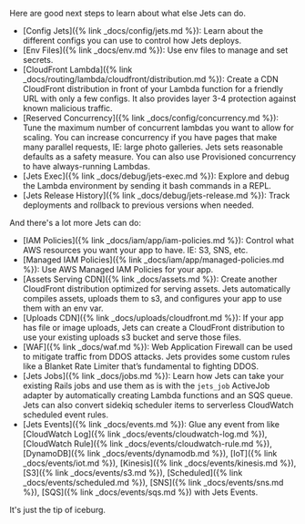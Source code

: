 Here are good next steps to learn about what else Jets can do.

* [Config Jets]({% link _docs/config/jets.md %}): Learn about the different configs you can use to control how Jets deploys.
* [Env Files]({% link _docs/env.md %}): Use env files to manage and set secrets.
* [CloudFront Lambda]({% link _docs/routing/lambda/cloudfront/distribution.md %}): Create a CDN CloudFront distribution in front of your Lambda function for a friendly URL with only a few configs. It also provides layer 3-4 protection against known malicious traffic.
* [Reserved Concurrency]({% link _docs/config/concurrency.md %}): Tune the maximum number of concurrent lambdas you want to allow for scaling. You can increase concurrency if you have pages that make many parallel requests, IE: large photo galleries. Jets sets reasonable defaults as a safety measure. You can also use Provisioned concurrency to have always-running Lambdas.
* [Jets Exec]({% link _docs/debug/jets-exec.md %}): Explore and debug the Lambda environment by sending it bash commands in a REPL.
* [Jets Release History]({% link _docs/debug/jets-release.md %}): Track deployments and rollback to previous versions when needed.

And there's a lot more Jets can do:

* [IAM Policies]({% link _docs/iam/app/iam-policies.md %}): Control what AWS resources you want your app to have. IE: S3, SNS, etc.
* [Managed IAM Policies]({% link _docs/iam/app/managed-policies.md %}): Use AWS Managed IAM Policies for your app.
* [Assets Serving CDN]({% link _docs/assets.md %}): Create another CloudFront distribution optimized for serving assets. Jets automatically compiles assets, uploads them to s3, and configures your app to use them with an env var.
* [Uploads CDN]({% link _docs/uploads/cloudfront.md %}): If your app has file or image uploads, Jets can create a CloudFront distribution to use your existing uploads s3 bucket and serve those files.
* [WAF]({% link _docs/waf.md %}): Web Application Firewall can be used to mitigate traffic from DDOS attacks. Jets provides some custom rules like a Blanket Rate Limiter that’s fundamental to fighting DDOS.
* [Jets Jobs]({% link _docs/jobs.md %}): Learn how Jets can take your existing Rails jobs and use them as is with the `jets_job` ActiveJob adapter by automatically creating Lambda functions and an SQS queue. Jets can also convert sidekiq scheduler items to serverless CloudWatch scheduled event rules.
* [Jets Events]({% link _docs/events.md %}): Glue any event from like [CloudWatch Log]({% link _docs/events/cloudwatch-log.md %}), [CloudWatch Rule]({% link _docs/events/cloudwatch-rule.md %}), [DynamoDB]({% link _docs/events/dynamodb.md %}), [IoT]({% link _docs/events/iot.md %}), [Kinesis]({% link _docs/events/kinesis.md %}), [S3]({% link _docs/events/s3.md %}), [Scheduled]({% link _docs/events/scheduled.md %}), [SNS]({% link _docs/events/sns.md %}), [SQS]({% link _docs/events/sqs.md %}) with Jets Events.

It's just the tip of iceburg.